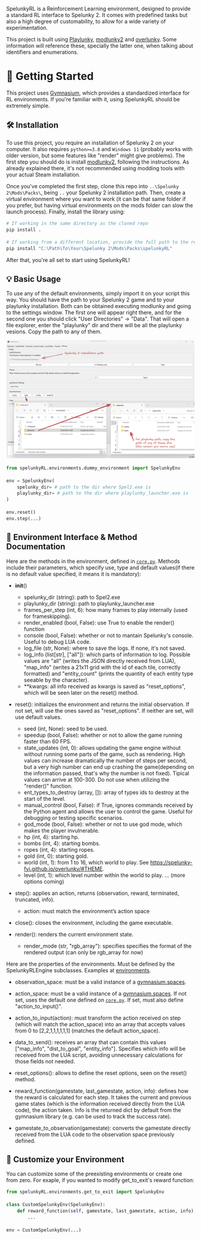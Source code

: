 SpelunkyRL is a Reinforcement Learning environment, designed to provide a standard RL interface to Spelunky 2. It comes with predefined tasks but also a high degree of customability, to allow for a wide variety of experimentation.

This project is built using 
[Playlunky](https://github.com/spelunky-fyi/Playlunky),
[modlunky2](https://github.com/spelunky-fyi/modlunky2) and
[overlunky](https://github.com/spelunky-fyi/overlunky).
Some information will reference these, specially the latter one, when talking about identifiers and enumerations.

# 🚀 Getting Started

This project uses [Gymnasium](https://github.com/Farama-Foundation/Gymnasium), which provides a standardized interface for RL environments. If you're familiar with it, using SpelunkyRL should be extremely simple.

## 🛠️ Installation
To use this project, you require an installation of Spelunky 2 on your computer. It also requires `python>=3.8` and `Windows 11` (probably works with older version, but some features like "render" might give problems).
The first step you should do is install
[modlunky2](https://github.com/spelunky-fyi/modlunky2), following the instructions. As already explained there, it's not recommended using modding tools with your actual Steam installation.

Once you've completed the first step, clone this repo into `..\Spelunky 2\Mods\Packs\`, being `..` your Spelunky 2 installation path.
Then, create a virtual environment where you want to work (it can be that same folder if you prefer, but having virtual environments on the mods folder can slow the launch process). Finally, install the library using:
```bash
# If working in the same directory as the cloned repo
pip install .

# If working from a different location, provide the full path to the repo
pip install "C:\Path\To\Your\Spelunky 2\Mods\Packs\spelunkyRL"
```
After that, you're all set to start using SpelunkyRL!

## 💡 Basic Usage

To use any of the default environments, simply import it on your script this way. You should have the path to your Spelunky 2 game and to your playlunky installation. Both can be obtained executing modlunky and going to the settings window. The first one will appear right there, and for the second one you should click "User Directories" -> "Data". That will open a file explorer, enter the "playlunky" dir and there will be all the playlunky vesions. Copy the path to any of them.

![alt text](doc/modlunky2config.png)

```python
from spelunkyRL.environments.dummy_environment import SpelunkyEnv

env = SpelunkyEnv(
    spelunky_dir= # path to the dir where Spel2.exe is
    playlunky_dir= # path to the dir where playlunky_launcher.exe is
)

env.reset()
env.step(...)
```

## 📘 Environment Interface & Method Documentation

Here are the methods in the environment, defined in [`core.py`](./spelunkyRL/engine/core.py). Methods include their parameters, which specify use, type and default values(if there is no default value specified, it means it is mandatory):

- __init__()
    - spelunky_dir (string): path to Spel2.exe
    - playlunky_dir (string): path to playlunky_launcher.exe
    - frames_per_step (int, 6): how many frames to play internally (used for frameskipping).
    - render_enabled (bool, False): use True to enable the render() function
    - console (bool, False): whether or not to mantain Spelunky's console. Useful to debug LUA code.
    - log_file (str, None): where to save the logs. If none, it's not saved.
    - log_info (list[str], ["all"]): which parts of information to log. Possible values are "all" (writes the JSON directly received from LUA), "map_info" (writes a 21x11 grid with the id of each tile, correctly formatted) and "entity_count" (prints the quantity of each entity type seeable by the character).
    - **kwargs: all info received as kwargs is saved as "reset_options", which will be seen later on the reset() method.

- reset(): initializes the environment and returns the initial observation. If not set, will use the ones saved as "reset_options". If neither are set, will use default values.
    - seed (int, None): seed to be used.
    - speedup (bool, False): whether or not to allow the game running faster than 60 FPS.
    - state_updates (int, 0): allows updating the game engine without without running some parts of the game, such as rendering. High values can increase dramatically the number of steps per second, but a very high number can end up crashing the game(depending on the information passed, that's why the number is not fixed). Tipical values can arrive at 100-300. Do not use when utilizing the "render()" function.
    - ent_types_to_destroy (array, []): array of types ids to destroy at the start of the level.
    - manual_control (bool, False): if True, ignores commands received by the Python agent and allows the user to control the game. Useful for debugging or testing specific scenarios.
    - god_mode (bool, False): whether or not to use god mode, which makes the player invulnerable.
    - hp (int, 4): starting hp.
    - bombs (int, 4): starting bombs.
    - ropes (int, 4): starting ropes.
    - gold (int, 0): starting gold.
    - world (int, 1): from 1 to 16, which world to play. See https://spelunky-fyi.github.io/overlunky/#THEME.
    - level (int, 1): which level number within the world to play.
      ... (more options coming)

- step(): applies an action, returns (observation, reward, terminated, truncated, info).
    - action: must match the environment’s action space

- close(): closes the environment, including the game executable.

- render(): renders the current environment state.
    - render_mode (str, "rgb_array"): specifies specifies the format of the rendered output (can only be rgb_array for now)

Here are the properties of the environments. Must be defined by the SpelunkyRLEngine subclasses. Examples at [environments](./spelunkyRL/environments).

- observation_space: must be a valid instance of a [gymnasium.spaces](https://gymnasium.farama.org/api/spaces/).

- action_space: must be a valid instance of a [gymnasium.spaces](https://gymnasium.farama.org/api/spaces/). If not set, uses the default one defined on [`core.py`](./spelunkyRL/engine/core.py). If set, must also define "action_to_input()".

- action_to_input(action): must transform the action received on step (which will match the action_space) into an array that accepts values from 0 to [2,2,1,1,1,1,1,1] (matches the default action_space).

- data_to_send(): receives an array that can contain this values ["map_info", "dist_to_goal", "entity_info"]. Specifies which info will be received from the LUA script, avoiding unnecessary calculations for those fields not needed.

- reset_options(): allows to define the reset options, seen on the reset() method.

- reward_function(gamestate, last_gamestate, action, info): defines how the reward is calculated for each step. It takes the current and previous game states (which is the information received directly from the LUA code), the action taken. Info is the returned dict by default from the gymnasium library (e.g. can be used to track the success rate).

- gamestate_to_observation(gamestate): converts the gamestate directly received from the LUA code to the observation space previously defined.


## 🧪 Customize your Environment

You can customize some of the preexisting environments or create one from zero. For exaple, if you wanted to modify get_to_exit's reward function:

```python
from spelunkyRL.environments.get_to_exit import SpelunkyEnv

class CustomSpelunkyEnv(SpelunkyEnv):
    def reward_function(self, gamestate, last_gamestate, action, info):
        ...

env = CustomSpelunkyEnv(...)
```
